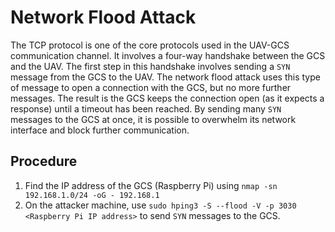 # Network Flood Attack

The TCP protocol is one of the core protocols used in the UAV-GCS communication channel.
It involves a four-way handshake between the GCS and the UAV.
The first step in this handshake involves sending a `SYN` message from the GCS to the UAV.
The network flood attack uses this type of message to open a connection with the GCS, but no more further messages.
The result is the GCS keeps the connection open (as it expects a response) until a timeout has been reached.
By sending many `SYN` messages to the GCS at once, it is possible to overwhelm its network interface and block further communication.

## Procedure

<!-- TODO: try raspberrypi.hub instead of finding the IP address -->

1. Find the IP address of the GCS (Raspberry Pi) using `nmap -sn 192.168.1.0/24 -oG - 192.168.1`
2. On the attacker machine, use `sudo hping3 -S --flood -V -p 3030 <Raspberry Pi IP address>` to send `SYN` messages to the GCS.

<!-- Potential Fix -->
